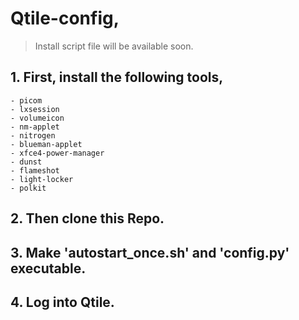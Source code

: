 # Qtile-config,
>Install script file will be available soon. 
## 1. First, install the following tools,
    - picom
    - lxsession
    - volumeicon
    - nm-applet
    - nitrogen
    - blueman-applet
    - xfce4-power-manager
    - dunst
    - flameshot
    - light-locker
    - polkit
## 2. Then clone this Repo.
## 3. Make 'autostart_once.sh' and 'config.py' executable.
## 4. Log into Qtile.
